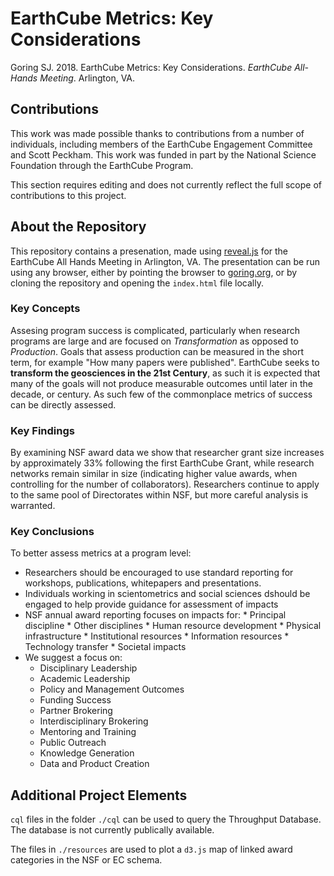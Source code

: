 # EarthCube Metrics: Key Considerations

Goring SJ. 2018. EarthCube Metrics: Key Considerations. *EarthCube All-Hands Meeting*. Arlington, VA.

## Contributions

This work was made possible thanks to contributions from a number of individuals, including members of the EarthCube Engagement Committee and Scott Peckham.  This work was funded in part by the National Science Foundation through the EarthCube Program.

This section requires editing and does not currently reflect the full scope of contributions to this project.

## About the Repository

This repository contains a presenation, made using [reveal.js]() for the EarthCube All Hands Meeting in Arlington, VA.  The presentation can be run using any browser, either by pointing the browser to [goring.org](http://goring.org/ECAHM_metrics/index.html), or by cloning the repository and opening the `index.html` file locally.

### Key Concepts

Assesing program success is complicated, particularly when research programs are large and are focused on *Transformation* as opposed to *Production*.  Goals that assess production can be measured in the short term, for example "How many papers were published".  EarthCube seeks to **transform the geosciences in the 21st Century**, as such it is expected that many of the goals will not produce measurable outcomes until later in the decade, or century.  As such few of the commonplace metrics of success can be directly assessed.

### Key Findings

By examining NSF award data we show that researcher grant size increases by approximately 33% following the first EarthCube Grant, while research networks remain similar in size (indicating higher value awards, when controlling for the number of collaborators).  Researchers continue to apply to the same pool of Directorates within NSF, but more careful analysis is warranted.

### Key Conclusions

To better assess metrics at a program level:
  *   Researchers should be encouraged to use standard reporting for workshops, publications, whitepapers and presentations.
  *   Individuals working in scientometrics and social sciences dshould be engaged to help provide guidance for assessment of impacts
  *   NSF annual award reporting focuses on impacts for:
    *   Principal discipline
    *   Other disciplines
    *   Human resource development
    *   Physical infrastructure
    *   Institutional resources
    *   Information resources
    *   Technology transfer
    *   Societal impacts
  * We suggest a focus on:
    -   Disciplinary Leadership
    -   Academic Leadership
    -   Policy and Management Outcomes
    -   Funding Success
    -   Partner Brokering
    -   Interdisciplinary Brokering
    -   Mentoring and Training
    -   Public Outreach
    -   Knowledge Generation
    -   Data and Product Creation

## Additional Project Elements

`cql` files in the folder `./cql` can be used to query the Throughput Database.  The database is not currently publically available.

The files in `./resources` are used to plot a `d3.js` map of linked award categories in the NSF or EC schema.

